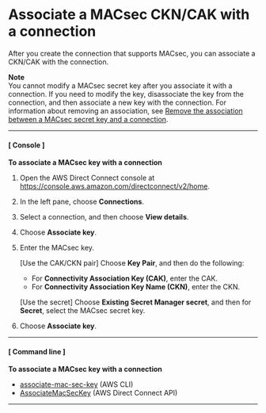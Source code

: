 # Associate a MACsec CKN/CAK with a connection<a name="associate-key-connection"></a>

After you create the connection that supports MACsec, you can associate a CKN/CAK with the connection\.

**Note**  
You cannot modify a MACsec secret key after you associate it with a connection\. If you need to modify the key, disassociate the key from the connection, and then associate a new key with the connection\. For information about removing an association, see [Remove the association between a MACsec secret key and a connection](disassociate-key-connection.md)\.

------
#### [ Console ]

**To associate a MACsec key with a connection**

1. Open the AWS Direct Connect console at [https://console\.aws\.amazon\.com/directconnect/v2/home](https://console.aws.amazon.com/directconnect/v2/home)\.

1. In the left pane, choose **Connections**\.

1. Select a connection, and then choose **View details**\.

1. Choose **Associate key**\.

1. Enter the MACsec key\.

   \[Use the CAK/CKN pair\] Choose **Key Pair**, and then do the following:
   + For **Connectivity Association Key \(CAK\)**, enter the CAK\.
   + For **Connectivity Association Key Name \(CKN\)**, enter the CKN\.

   \[Use the secret\] Choose **Existing Secret Manager secret**, and then for **Secret**, select the MACsec secret key\.

1. Choose **Associate key**\.

------
#### [ Command line ]

**To associate a MACsec key with a connection**
+ [associate\-mac\-sec\-key](https://docs.aws.amazon.com/cli/latest/reference/directconnect/associate-mac-sec-key.html) \(AWS CLI\)
+ [AssociateMacSecKey](https://docs.aws.amazon.com/directconnect/latest/APIReference/API_AssociateMacSecKey.html) \(AWS Direct Connect API\)

------